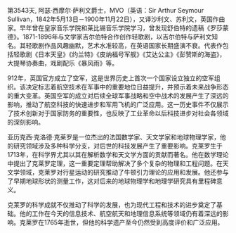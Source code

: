 第3543天, 阿瑟·西摩尔·萨利文爵士，MVO（英语：Sir Arthur Seymour Sullivan，1842年5月13日－1900年11月22日），又译沙利文、苏利文，英国作曲家。早年曾在皇家音乐学院和莱比锡音乐学院学习，曾发现舒伯特的遗稿《罗莎蒙德》。1871-1896年与文学家吉尔伯特合作创作轻歌剧，以吉尔伯特与萨利文知名。其轻歌剧作品风趣幽默，艺术水准较高，在英语国家长期盛演不衰。代表作包括轻歌剧《日本天皇》《约兰特》《皮纳福号军舰》《艾达公主》《彭赞斯的海盗》，大提琴协奏曲，戏剧配乐《暴风雨》等。

912年，英国官方成立了空军，这是世界历史上首次一个国家设立独立的空军组织。该决定标志着航空技术在军事中的重要地位日益提升，并预示着未来战争形态的重大变革。英国空军的成立对后续全球军事战略和空中战术的发展产生了深远的影响，推动了航空科技的快速进步和军用飞机的广泛应用。这一历史事件不仅展示了技术创新对于国家防务的重要性，也反映了工业革命以后科技进步对社会各领域的深刻影响。

亚历克西·克洛德·克莱罗是一位杰出的法国数学家、天文学家和地球物理学家，他的研究领域涉及多种科学分支，对后世的科技发展产生了重要影响。克莱罗生于1713年，在科学界尤其以其在解析数学和天文学方面的贡献而著名。他在数学理论中提出了克莱罗定理，这一重要定理帮助解决了多个复杂的物理和工程问题。在天文学领域，克莱罗对行星运动的研究推动了牛顿引力理论的应用和发展。他还参与了早期地球形状的测量工作，这对后来的地球物理学和地理学研究具有里程碑意义。

克莱罗的科学成就不仅推动了科学的发展，也为现代工程和技术的进步奠定了基础。他的工作在今天的信息技术、航空航天和地理信息系统等领域仍有着深远的影响。克莱罗在1765年逝世，但他的科学遗产至今仍然受到高度评价和广泛应用。